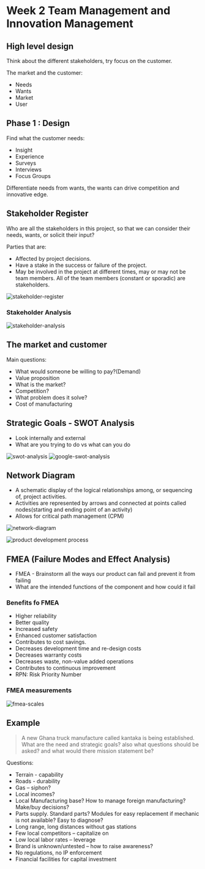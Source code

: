 # Week 2 Team Management and Innovation Management

## High level design

Think about the different stakeholders, try focus on the customer.

The market and the customer:

- Needs
- Wants
- Market
- User

## Phase 1 : Design

Find what the customer needs:

- Insight
- Experience
- Surveys
- Interviews
- Focus Groups

Differentiate needs from wants, the wants can drive competition and innovative edge.

## Stakeholder Register

Who are all the stakeholders in this project, so that we can consider
their needs, wants, or solicit their input?

Parties that are:

- Affected by project decisions.
- Have a stake in the success or failure of the project.
- May be involved in the project at different times, may or may not be team
members. All of the team members (constant or sporadic) are stakeholders.

![stakeholder-register](images/stakeholder-register.png)

### Stakeholder Analysis

![stakeholder-analysis](images/stake-holder-analysis.png)

## The market and customer

Main questions:

- What would someone be willing to pay?(Demand)
- Value proposition
- What is the market?
- Competition?
- What problem does it solve?
- Cost of manufacturing

## Strategic Goals - SWOT Analysis

- Look internally and external
- What are you trying to do vs what can you do

![swot-analysis](images/swot-analysis.png)
![google-swot-analysis](images/google-swot-analysis.png)

## Network Diagram

- A schematic display of the logical relationships among, or sequencing of, project
activities.
- Activities are represented by arrows and connected at
points called nodes(starting and ending point of an activity) 
- Allows for critical path management (CPM)

![network-diagram](images/network-diagram.png)

![product development process](images/product-development-process.png)

## FMEA (Failure Modes and Effect Analysis)

- FMEA - Brainstorm all the ways our product can fail and prevent it from failing
- What are the intended functions of the component and how could it fail

### Benefits fo FMEA

- Higher reliability
- Better quality
- Increased safety
- Enhanced customer satisfaction
- Contributes to cost savings.
- Decreases development time and re-design costs
- Decreases warranty costs
- Decreases waste, non-value added operations
- Contributes to continuous improvement
- RPN: Risk Priority Number

### FMEA measurements

![fmea-scales](images/fmea-scales.png)

## Example

> A new Ghana truck manufacture called kantaka is being established. What are the need and strategic goals? also what questions should be asked? and what would there mission statement be?

Questions:

- Terrain - capability
- Roads - durability
- Gas – siphon?
- Local incomes?
- Local Manufacturing base? How to manage foreign manufacturing? Make/buy decisions?
- Parts supply. Standard parts? Modules for easy replacement if mechanic is not available?
Easy to diagnose?
- Long range, long distances without gas stations
- Few local competitors – capitalize on
- Low local labor rates – leverage
- Brand is unknown/untested – how to raise awareness?
- No regulations, no IP enforcement
- Financial facilities for capital investment